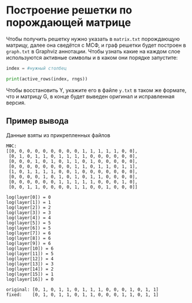 # Построение решетки по порождающей матрице

Чтобы получить решетку нужно указать в `matrix.txt` порождающую матрицу, далее она сведётся с МСФ, и граф решетки будет построен в `graph.txt` в Graphviz аннотации. Чтобы узнать какие на каждом слое используются активные символы и в каком они порядке запустите:

```py
index = #нужный столбец

print(active_rows(index, rngs))
```

Чтобы восстановить Y, укажите его в файле `y.txt` в таком же формате, что и матрицу G, в конце будет выведен оригинал и исправленная версия.

## Пример вывода

Данные взяты из прикрепленных файлов

```
МФС:
[[0, 0, 0, 0, 0, 0, 0, 0, 0, 1, 1, 1, 1, 1, 0, 0],
 [0, 1, 0, 1, 1, 0, 1, 1, 1, 1, 0, 0, 0, 0, 0, 0],
 [0, 0, 0, 1, 0, 1, 0, 1, 1, 0, 1, 0, 0, 0, 0, 0],
 [0, 0, 0, 0, 0, 0, 0, 0, 1, 1, 0, 1, 1, 0, 1, 1],
 [1, 0, 1, 1, 1, 1, 0, 0, 1, 0, 0, 0, 0, 0, 0, 0],
 [0, 0, 0, 0, 1, 0, 1, 0, 1, 0, 1, 1, 0, 0, 0, 0],
 [0, 0, 0, 0, 0, 0, 1, 1, 1, 1, 1, 0, 0, 0, 1, 0],
 [0, 0, 1, 1, 0, 0, 0, 0, 1, 1, 0, 0, 1, 0, 0, 0]]

log(layer[0]) = 0
log(layer[1]) = 1
log(layer[2]) = 2
log(layer[3]) = 3
log(layer[4]) = 4
log(layer[5]) = 5
log(layer[6]) = 5
log(layer[7]) = 6
log(layer[8]) = 6
log(layer[9]) = 6
log(layer[10]) = 6
log(layer[11]) = 5
log(layer[12]) = 4
log(layer[13]) = 3
log(layer[14]) = 2
log(layer[15]) = 1
log(layer[16]) = 0

original: [0, 1, 0, 1, 1, 0, 1, 1, 1, 0, 0, 0, 1, 0, 1, 1]
fixed:    [0, 1, 0, 1, 1, 0, 1, 1, 0, 0, 0, 1, 1, 0, 1, 1]
```
